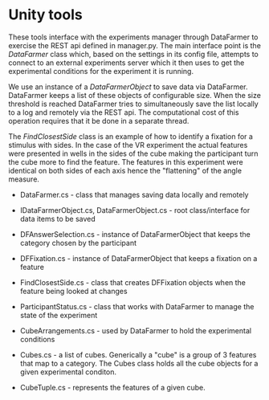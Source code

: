 # Unity tools 

These tools interface with the experiments manager through DataFarmer to exercise the REST api
defined in manager.py. The main interface point is the *DataFarmer* class which, based on 
the settings in its config file, attempts to connect to an external experiments server which
it then uses to get the experimental conditions for the experiment it is running. 

We use an instance of a *DataFarmerObject* to save data via DataFarmer. DataFarmer 
keeps a list of these objects of configurable size. When the size threshold is reached
DataFarmer tries to simultaneously save the list locally to a log and remotely via the REST api.
The computational cost of this operation requires that it be done in a separate thread. 

The *FindClosestSide* class is an example of how to identify a fixation for a stimulus with sides.
In the case of the VR experiment the actual features were presented in wells in the sides of the
cube making the participant turn the cube more to find the feature. The features in this experiment
were identical on both sides of each axis hence the "flattening" of the angle measure.

* DataFarmer.cs - class that manages saving data locally and remotely

* IDataFarmerObject.cs, DataFarmerObject.cs - root class/interface for data items to be saved

* DFAnswerSelection.cs - instance of DataFarmerObject that keeps the category chosen by the
  participant

* DFFixation.cs - instance of DataFarmerObject that keeps a fixation on a feature

* FindClosestSide.cs - class that creates DFFixation objects when the feature being looked at changes

* ParticipantStatus.cs - class that works with DataFarmer to manage the state of the experiment

* CubeArrangements.cs - used by DataFarmer to hold the experimental conditions

* Cubes.cs - a list of cubes. Generically a "cube" is a group of 3 features that map to a category. 
  The Cubes class holds all the cube objects for a given experimental conditon.

* CubeTuple.cs - represents the features of a given cube.

